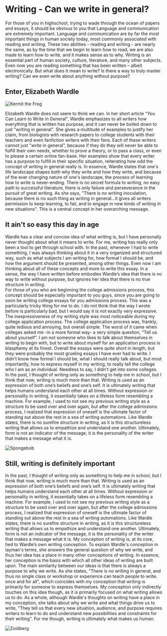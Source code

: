 # Writing - Can we write in general?
For those of you in highschool, trying to wade through the ocean of papers and essays, it should be obvious to you that Language and communication are extremely important. Language and communication are by far the most important things in human society today, most commonly associated with reading and writing. These two abilities - reading and writing - are nearly the same, as by the time that we begin to learn how to read, we are also made to learn how to write, and it makes sense as to why. Writing is an essential part of human society, culture, literature, and many other subjects. Even now you are reading something that has been written – albeit electronically. But what does it mean to write? Is there a way to truly master writing? Can we even write about anything without purpose?  
## Enter, Elizabeth Wardle
![Kermit the Frog](https://media.giphy.com/media/XIqCQx02E1U9W/giphy.gif)

Elizabeth Wardle does not seem to think we can. In her short article "You Can Learn to Write in General", Wardle emphasizes to all writers how everything that is written has purpose, and it can never be boiled down to just "writing in general". She gives a multitude of examples to justify her claim, from biologists with research papers to college students with their teachers and even fanfiction writers with their fans. Each of these writers cannot just "write in general", because if they do they will never be able to fulfill their own needs, whether to prove a theory, or to pass a class, or even to please a certain online fan-base. Her examples show that every writer has a purpose to fulfill in their specific situation, reiterating how odd the concept of writing in general really is. In essence, Wardle states that one's life landscape shapes both why they write and how they write, and because of the ever changing nature of one's landscape, the process of learning how to write is never-ending. There is no secret formula to writing, no easy path to successful literature, there is only failure and perseverance in the pursuit of great writing. As she says, "There is no writing inoculation, because there is no such thing as writing in general...it gives all writers permission to keep learning, to fail, and to engage in new kinds of writing in new situations". This is a central concept in her overarching message.  
## It ain't so easy this day in age
Wardle has a clear and concise idea of what writing is, but I have personally never thought about what it means to write. For me, writing has really only been a tool to get through school with. In the past, whenever I had to write something, I was always thinking about it in a very organized and structured way, such as what subjects I am writing for, how formal I should be, and how the argument should be presented, among other things. Even now I am thinking about all of these concepts and more to write this essay. In a sense, the way I have written before embodies Wardle’s idea that there is no way to write without purpose, but ignores her idea that there is no true structure in writing.  
For those of you who are beginning the college admissions process, this concept should be especially important to you guys, since you are going to soon be writing college essays for you admissions process. This was a particularly tricky thing for me to do. I do not think that the way I wrote before is particularly bad, but I would say it is not exactly very expressive. The inexpressiveness of my writing style was most noticeable during my college application process. The college application process was, frankly, quite tedious and annoying, but overall simple. The worst of it came when colleges asked me -in a more formal way- a very simple question, “Tell us about yourself”. I am not someone who likes to talk about themselves in writing to begin with, but to write about myself for an application process is blasphemy at its finest. Overall the essays were quite short in length, but they were probably the most grueling essays I have ever had to write. I didn’t know how formal I should be, what I should really talk about, but most importantly, how to express myself in my writing, to really tell the college who I am as an individual. Needless to say, I didn’t get into some colleges. 
In the past, I thought of writing only as something to help me in school, but I think that now, writing is much more than that. Writing is used as an expression of both one’s beliefs and one’s self. It is ultimately writing that helps humans understand each other at all times. Without expression or personality in writing, it essentially takes on a lifeless form resembling a machine. For example, I used to not see my previous writing style as a structure to be used over and over again, but after the college admissions process, I realized that expression of oneself is the ultimate factor of standing out above the rest in a sea of writing automations. Like Wardle states, there is no surefire structure in writing, as it is this structureless writing that allows us to empathize and understand one another. Ultimately, form is not an indicator of the message, it is the personality of the writer that makes a message what it is. 


![Spongebob](https://media.giphy.com/media/ZSghhrWswydCE/giphy.gif)
## Still, writing is definitely important
In the past, I thought of writing only as something to help me in school, but I think that now, writing is much more than that. Writing is used as an expression of both one’s beliefs and one’s self. It is ultimately writing that helps humans understand each other at all times. Without expression or personality in writing, it essentially takes on a lifeless form resembling a machine. For example, I used to not see my previous writing style as a structure to be used over and over again, but after the college admissions process, I realized that expression of oneself is the ultimate factor of standing out above the rest in a sea of writing automations. Like Wardle states, there is no surefire structure in writing, as it is this structureless writing that allows us to empathize and understand one another. Ultimately, form is not an indicator of the message, it is the personality of the writer that makes a message what it is. 
My conception of writing is, at its core, tied to Wardle’s own writing conception. To explain Wardle's conception in layman's terms, she answers the general question of why we write, and thus her idea has a place in many other conceptions of writing. In essence, her conception is the basis with which all other ideas of writing are built upon. The main similarity between our ideas is that there is always a purpose to why we write. As she states, "There is no writing in general, and thus no single class or workshop or experience can teach people to write. once and for all", which coincides with my conception that writing is primarily for someone to express themselves. My conception only indirectly touches on this idea though, as it is primarily focused on what writing allows us to do. As a whole, although Wardle's thoughts on writing have a place in my conception, she talks about why we write and what things drive us to write, "They tell us that every new situation, audience, and purpose requires writers to learn to do and understand new possibilities and constraints for their writing".  For me though, writing is ultimately what makes us human. 


![Zoidberg](https://media.giphy.com/media/L9BR6nx99sgyQ/giphy.gif)
